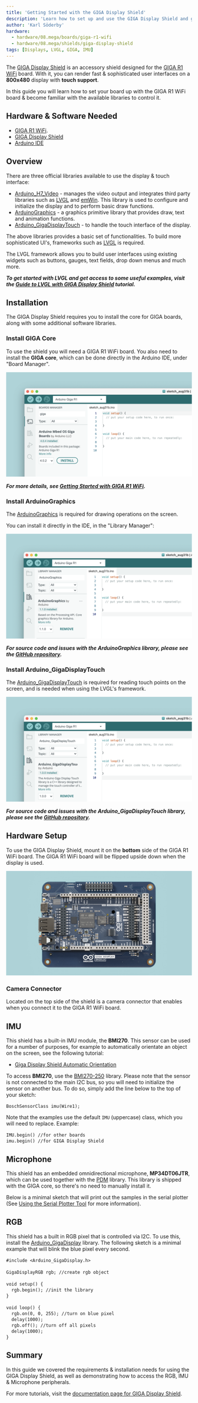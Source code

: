 ```yaml
---
title: 'Getting Started with the GIGA Display Shield'
description: 'Learn how to set up and use the GIGA Display Shield and get an overview of the features.'
author: 'Karl Söderby'
hardware:
  - hardware/08.mega/boards/giga-r1-wifi
  - hardware/08.mega/shields/giga-display-shield
tags: [Displays, LVGL, GIGA, IMU]
---
```


The [GIGA Display Shield](/hardware/giga-display-shield) is an accessory shield designed for the [GIGA R1 WiFi](/hardware/giga-r1-wifi) board. With it, you can render fast & sophisticated user interfaces on a **800x480** display with **touch support**.

In this guide you will learn how to set your board up with the GIGA R1 WiFi board & become familiar with the available libraries to control it.

## Hardware & Software Needed

- [GIGA R1 WiFi](/hardware/giga-r1-wifi).
- [GIGA Display Shield](/hardware/giga-display-shield)
- [Arduino IDE](https://www.arduino.cc/en/software)

## Overview

There are three official libraries available to use the display & touch interface:
- [Arduino_H7_Video](https://github.com/arduino/ArduinoCore-mbed/tree/main/libraries/Arduino_H7_Video) - manages the video output and integrates third party libraries such as [LVGL](https://lvgl.io/) and [emWin](https://www.segger.com/products/user-interface/emwin/). This library is used to configure and initialize the display and to perform basic draw functions.
- [ArduinoGraphics](https://www.arduino.cc/reference/en/libraries/arduinographics/) - a graphics primitive library that provides draw, text and animation functions.
- [Arduino_GigaDisplayTouch](https://github.com/arduino-libraries/Arduino_GigaDisplayTouch) - to handle the touch interface of the display.

The above libraries provides a basic set of functionalities. To build more sophisticated UI's, frameworks such as [LVGL](https://lvgl.io/) is required.

The LVGL framework allows you to build user interfaces using existing widgets such as buttons, gauges, text fields, drop down menus and much more.  

***To get started with LVGL and get access to some useful examples, visit the [Guide to LVGL with GIGA Display Shield](/tutorials/giga-display-shield/lvgl-guide) tutorial.***

## Installation

The GIGA Display Shield requires you to install the core for GIGA boards, along with some additional software libraries.

### Install GIGA Core

To use the shield you will need a GIGA R1 WiFi board. You also need to install the **GIGA core**, which can be done directly in the Arduino IDE, under "Board Manager".

![Install GIGA core.](assets/install-giga.png)

***For more details, see [Getting Started with GIGA R1 WiFi](/tutorials/giga-r1-wifi/giga-getting-started).***


### Install ArduinoGraphics

The [ArduinoGraphics](https://www.arduino.cc/reference/en/libraries/arduinographics/) is required for drawing operations on the screen. 

You can install it directly in the IDE, in the "Library Manager":

![Install ArduinoGraphics](assets/install-arduinographics.png)

***For source code and issues with the ArduinoGraphics library, please see the [GitHub repository](https://github.com/arduino-libraries/ArduinoGraphics).***

### Install Arduino_GigaDisplayTouch

The [Arduino_GigaDisplayTouch](https://www.arduino.cc/reference/en/libraries/arduino_gigadisplaytouch/) is required for reading touch points on the screen, and is needed when using the LVGL's framework.  

![Install Arduino_GigaDisplayTouch](assets/install-touchlib.png)

***For source code and issues with the Arduino_GigaDisplayTouch library, please see the [GitHub repository](https://github.com/arduino-libraries/Arduino_GigaDisplayTouch).***

## Hardware Setup

To use the GIGA Display Shield, mount it on the **bottom** side of the GIGA R1 WiFi board. The GIGA R1 WiFi board will be flipped upside down when the display is used.

![Bottom View](assets/mounted.png)

### Camera Connector

Located on the top side of the shield is a camera connector that enables when you connect it to the GIGA R1 WiFi board. 

## IMU

This shield has a built-in IMU module, the **BMI270**. This sensor can be used for a number of purposes, for example to automatically orientate an object on the screen, see the following tutorial: 

- [Giga Display Shield Automatic Orientation](/tutorials/giga-display-shield/image-orientation)

To access **BMI270**, use the [BMI270-250](https://www.arduino.cc/reference/en/libraries/arduino_bmi270_bmm150/) library. Please note that the sensor is not connected to the main I2C bus, so you will need to initialize the sensor on another bus. To do so, simply add the line below to the top of your sketch:

```arduino
BoschSensorClass imu(Wire1);
``` 

Note that the examples use the default `IMU` (uppercase) class, which you will need to replace. Example:

```
IMU.begin() //for other boards
imu.begin() //for GIGA Display Shield
```

## Microphone

This shield has an embedded omnidirectional microphone, **MP34DT06JTR**, which can be used together with the [PDM](https://docs.arduino.cc/learn/built-in-libraries/pdm) library. This library is shipped with the GIGA core, so there's no need to manually install it.

Below is a minimal sketch that will print out the samples in the serial plotter (See [Using the Serial Plotter Tool](/software/ide-v2/tutorials/ide-v2-serial-plotter) for more information). 

<CodeBlock url="https://github.com/arduino/ArduinoCore-mbed/blob/main/libraries/PDM/examples/PDMSerialPlotter/PDMSerialPlotter.ino" className="arduino"/>

## RGB

This shield has a built in RGB pixel that is controlled via I2C. To use this, install the [Arduino_GigaDisplay](https://github.com/arduino-libraries/Arduino_GigaDisplay) library. The following sketch is a minimal example that will blink the blue pixel every second.

```arduino
#include <Arduino_GigaDisplay.h>

GigaDisplayRGB rgb; //create rgb object

void setup() {
  rgb.begin(); //init the library
}

void loop() {
  rgb.on(0, 0, 255); //turn on blue pixel
  delay(1000);
  rgb.off(); //turn off all pixels
  delay(1000);
}
```

## Summary

In this guide we covered the requirements & installation needs for using the GIGA Display Shield, as well as demonstrating how to access the RGB, IMU & Microphone peripherals. 

For more tutorials, visit the [documentation page for GIGA Display Shield](/hardware/giga-display-shield).